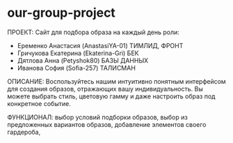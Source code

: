 # our-group-project
ПРОЕКТ: Сайт для подбора образа на каждый день
роли:
- Еременко Анастасия (AnastasiYA-01) ТИМЛИД, ФРОНТ 
- Гричукова Екатерина (Ekaterina-Gri) БЕК 
- Дятлова Анна (Petyshok80) БАЗЫ ДАННЫХ 
- Иванова София (Sofia-257) ТАЛИСМАН 

ОПИСАНИЕ: Воспользуйтесь нашим интуитивно понятным интерфейсом для создания образов, отражающих вашу индивидуальность. Вы можете выбрать стиль, цветовую гамму и даже настроить образ под конкретное событие.

ФУНКЦИОНАЛ: выбор условий подборки образов, выбор из предложенных вариантов образов, добавление элементов своего гардероба,
